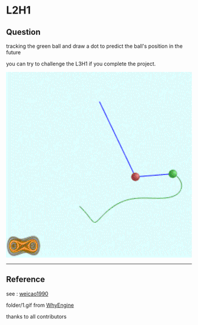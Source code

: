 
# L2H1

## Question

tracking the green ball and draw a dot to predict the ball's position in the future

you can try to challenge the L3H1 if you complete the project.

<div align="center">
  <img src=img/1.gif width="720px"/>
</div>

---

## Reference

see : [weicao1990](https://blog.csdn.net/weicao1990/article/details/53379881)

folder/1.gif from
[WhyEngine](https://www.cnblogs.com/WhyEngine/p/4315612.html)

thanks to all contributors
